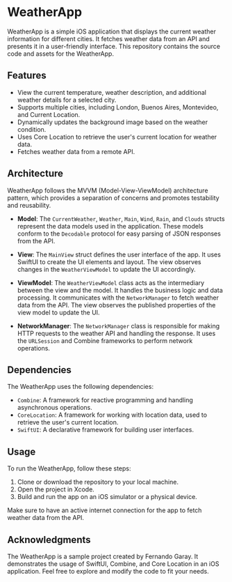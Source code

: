 # WeatherApp

WeatherApp is a simple iOS application that displays the current weather information for different cities. It fetches weather data from an API and presents it in a user-friendly interface. This repository contains the source code and assets for the WeatherApp.

## Features

- View the current temperature, weather description, and additional weather details for a selected city.
- Supports multiple cities, including London, Buenos Aires, Montevideo, and Current Location.
- Dynamically updates the background image based on the weather condition.
- Uses Core Location to retrieve the user's current location for weather data.
- Fetches weather data from a remote API.

## Architecture

WeatherApp follows the MVVM (Model-View-ViewModel) architecture pattern, which provides a separation of concerns and promotes testability and reusability.

- **Model**: The `CurrentWeather`, `Weather`, `Main`, `Wind`, `Rain`, and `Clouds` structs represent the data models used in the application. These models conform to the `Decodable` protocol for easy parsing of JSON responses from the API.

- **View**: The `MainView` struct defines the user interface of the app. It uses SwiftUI to create the UI elements and layout. The view observes changes in the `WeatherViewModel` to update the UI accordingly.

- **ViewModel**: The `WeatherViewModel` class acts as the intermediary between the view and the model. It handles the business logic and data processing. It communicates with the `NetworkManager` to fetch weather data from the API. The view observes the published properties of the view model to update the UI.

- **NetworkManager**: The `NetworkManager` class is responsible for making HTTP requests to the weather API and handling the response. It uses the `URLSession` and Combine frameworks to perform network operations.

## Dependencies

The WeatherApp uses the following dependencies:

- `Combine`: A framework for reactive programming and handling asynchronous operations.
- `CoreLocation`: A framework for working with location data, used to retrieve the user's current location.
- `SwiftUI`: A declarative framework for building user interfaces.

## Usage

To run the WeatherApp, follow these steps:

1. Clone or download the repository to your local machine.
2. Open the project in Xcode.
3. Build and run the app on an iOS simulator or a physical device.

Make sure to have an active internet connection for the app to fetch weather data from the API.

## Acknowledgments

The WeatherApp is a sample project created by Fernando Garay. It demonstrates the usage of SwiftUI, Combine, and Core Location in an iOS application. Feel free to explore and modify the code to fit your needs.
